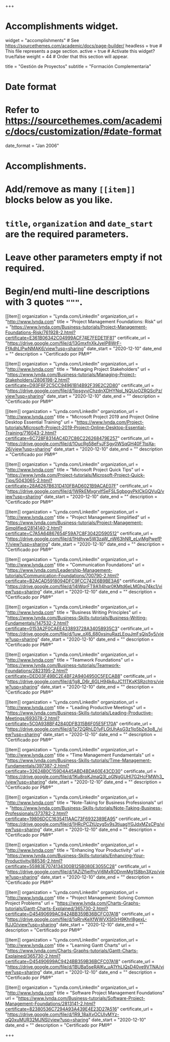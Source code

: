 +++
# Accomplishments widget.
widget = "accomplishments"  # See https://sourcethemes.com/academic/docs/page-builder/
headless = true  # This file represents a page section.
active = true  # Activate this widget? true/false
weight = 44  # Order that this section will appear.

title = "Gestión de Proyectos"
subtitle = "Formación Complementaria"

# Date format
#   Refer to https://sourcethemes.com/academic/docs/customization/#date-format
date_format = "Jan 2006"

# Accomplishments.
#   Add/remove as many `[[item]]` blocks below as you like.
#   `title`, `organization` and `date_start` are the required parameters.
#   Leave other parameters empty if not required.
#   Begin/end multi-line descriptions with 3 quotes `"""`.

[[item]]
  organization = "Lynda.com/LinkedIn"
  organization_url = "http://www.lynda.com"
  title = "Project Management Foundations: Risk"
  url = "https://www.lynda.com/Business-tutorials/Project-Management-Foundations-Risk/761928-2.html?certificate=E361B06342C04999ACF74E7FEDE11F81"
  certificate_url = "https://drive.google.com/file/d/13GmxfnXkJyeIP8WrF-FfAdhLlPwNMAK6/view?usp=sharing"
  date_start = "2020-12-10"
  date_end = ""
  description = "Certificado por PMI®"
  
[[item]]
  organization = "Lynda.com/LinkedIn"
  organization_url = "http://www.lynda.com"
  title = "Managing Project Stakeholders"
  url = "https://www.lynda.com/Business-tutorials/Managing-Project-Stakeholders/2806198-2.html?certificate=D93F6F2C5CC94961B14B92F39E2C2D80"
  certificate_url = "https://drive.google.com/file/d/1jpsgvvjChzdnXDHYNqI_NQUoOZRQScPz/view?usp=sharing"
  date_start = "2020-12-10"
  date_end = ""
  description = "Certificado por PMI®"
  
[[item]]
  organization = "Lynda.com/LinkedIn"
  organization_url = "http://www.lynda.com"
  title = "Microsoft Project 2019 and Project Online Desktop Essential Training"
  url = "https://www.lynda.com/Project-tutorials/Microsoft-Project-2019-Project-Online-Desktop-Essential-Training/716043-2.html?certificate=6C728F8314AC4D7C86C226268479E257"
  certificate_url = "https://drive.google.com/file/d/1OucRg58eFvJFSgy0WSqGH40FTtqXa-26/view?usp=sharing"
  date_start = "2020-12-10"
  date_end = ""
  description = "Certificado por PMI®"
  
[[item]]
  organization = "Lynda.com/LinkedIn"
  organization_url = "http://www.lynda.com"
  title = "Microsoft Project Quick Tips"
  url = "https://www.lynda.com/Project-tutorials/Microsoft-Project-Quick-Tips/5043065-2.html?certificate=28A6267B631D410FBAD6021B9ACAE07F"
  certificate_url = "https://drive.google.com/file/d/1WRkEMxgrvIfSeFSLSgbpgvPkICkGQVuQ/view?usp=sharing"
  date_start = "2020-12-10"
  date_end = ""
  description = "Certificado por PMI®"
  
[[item]]
  organization = "Lynda.com/LinkedIn"
  organization_url = "http://www.lynda.com"
  title = "Project Management Simplified"
  url = "https://www.lynda.com/Business-tutorials/Project-Management-Simplified/2814140-2.html?certificate=C7A5A64867654F59A7C8F3042D590512"
  certificate_url = "https://drive.google.com/file/d/1Hdhyw5W3zaW_nW63hNR_eLyiMgPwefPY/view?usp=sharing"
  date_start = "2020-12-10"
  date_end = ""
  description = "Certificado por PMI®"
  
[[item]]
  organization = "Lynda.com/LinkedIn"
  organization_url = "http://www.lynda.com"
  title = "Communication Foundations"
  url = "https://www.lynda.com/Leadership-Management-tutorials/Communication-Foundations/700790-2.html?certificate=B2ACAD5918094DFC9FCC742E6B9BE3A6"
  certificate_url = "https://drive.google.com/file/d/14IWqrFT9A1l4hqr0KMtd6eLMGhg74kc1/view?usp=sharing"
  date_start = "2020-12-10"
  date_end = ""
  description = "Certificado por PMI®"
  
[[item]]
  organization = "Lynda.com/LinkedIn"
  organization_url = "http://www.lynda.com"
  title = "Business Writing Principles"
  url = "https://www.lynda.com/Business-Skills-tutorials/Business-Writing-Fundamentals/147532-2.html?certificate=0153A2F0CAEE433893728A34058935C3"
  certificate_url = "https://drive.google.com/file/d/1uw_oX6_680xsinuRazLEouJmFsQjs5y5/view?usp=sharing"
  date_start = "2020-12-10"
  date_end = ""
  description = "Certificado por PMI®"
  
[[item]]
  organization = "Lynda.com/LinkedIn"
  organization_url = "http://www.lynda.com"
  title = "Teamwork Foundations"
  url = "https://www.lynda.com/Business-tutorials/Teamwork-Foundations/2823195-2.html?certificate=DED03F49BC2E4BF2A9404950C5FECAB8"
  certificate_url = "https://drive.google.com/file/d/1g8_D6r_6GLH94k4uJC11TKxKSRzchtrs/view?usp=sharing"
  date_start = "2020-12-10"
  date_end = ""
  description = "Certificado por PMI®"
  
[[item]]
  organization = "Lynda.com/LinkedIn"
  organization_url = "http://www.lynda.com"
  title = "Leading Productive Meetings"
  url = "https://www.lynda.com/Business-Skills-tutorials/Leading-Productive-Meetings/693078-2.html?certificate=5C0A938BF42840DFB315B6F05E5F170A"
  certificate_url = "https://drive.google.com/file/d/1z72QRhLD1yFLGtUhAsG3z1Io5bZe3o8_/view?usp=sharing"
  date_start = "2020-12-10"
  date_end = ""
  description = "Certificado por PMI®"
  
[[item]]
  organization = "Lynda.com/LinkedIn"
  organization_url = "http://www.lynda.com"
  title = "Time Management Fundamentals"
  url = "https://www.lynda.com/Business-Skills-tutorials/Time-Management-Fundamentals/397387-2.html?certificate=32624B0C159D4A45ABD4BDA60E43CD30"
  certificate_url = "https://drive.google.com/file/d/1Ku8rpKJmaQ3l_oGNgGUHl7G2HcFMWh3_/view?usp=sharing"
  date_start = "2020-12-10"
  date_end = ""
  description = "Certificado por PMI®"
  
[[item]]
  organization = "Lynda.com/LinkedIn"
  organization_url = "http://www.lynda.com"
  title = "Note-Taking for Business Professionals"
  url = "https://www.lynda.com/Business-Skills-tutorials/Note-Taking-Business-Professionals/373782-2.html?certificate=19806DCC1635411AAC73F6932389EA95"
  certificate_url = "https://drive.google.com/file/d/1HRcPCZtUzyg5v9s3tiuagYGJdxMZsCPg/view?usp=sharing"
  date_start = "2020-12-10"
  date_end = ""
  description = "Certificado por PMI®"
  
[[item]]
  organization = "Lynda.com/LinkedIn"
  organization_url = "http://www.lynda.com"
  title = "Enhancing Your Productivity"
  url = "https://www.lynda.com/Business-Skills-tutorials/Enhancing-Your-Productivity/88536-2.html?certificate=55983E7074134300B125B080E3055C28"
  certificate_url = "https://drive.google.com/file/d/1AZjZfieifhyVi6MxRODnmMg1S8bn3Xzp/view?usp=sharing"
  date_start = "2020-12-10"
  date_end = ""
  description = "Certificado por PMI®"
  
[[item]]
  organization = "Lynda.com/LinkedIn"
  organization_url = "http://www.lynda.com"
  title = "Project Management: Solving Common Project Problems"
  url = "https://www.lynda.com/Charts-Graphs-tutorials/Gantt-Charts-Explained/365730-2.html?certificate=D45490699AC9424BB359B36BCFC07A18"
  certificate_url = "https://drive.google.com/file/d/1qRrvKeXfWWVXSt0rH9Khrl8gexL-RJJO/view?usp=sharing"
  date_start = "2020-12-10"
  date_end = ""
  description = "Certificado por PMI®"
  
[[item]]
  organization = "Lynda.com/LinkedIn"
  organization_url = "http://www.lynda.com"
  title = "Learning Gantt Charts"
  url = "https://www.lynda.com/Charts-Graphs-tutorials/Gantt-Charts-Explained/365730-2.html?certificate=D45490699AC9424BB359B36BCFC07A18"
  certificate_url = "https://drive.google.com/file/d/1BUBa5seRAlKv_uA1YhLlQsD40ve9VTNA/view?usp=sharing"
  date_start = "2020-12-10"
  date_end = ""
  description = "Certificado por PMI®"
  
[[item]]
  organization = "Lynda.com/LinkedIn"
  organization_url = "http://www.lynda.com"
  title = "Software Project Management Foundations"
  url = "https://www.lynda.com/Business-tutorials/Software-Project-Management-Foundations/2813141-2.html?certificate=82380536C7294A93A439E4E23D27A516"
  certificate_url = "https://drive.google.com/file/d/1R9_18aXvOCUIvMYz-qQ0xuMUR32MJNSl/view?usp=sharing"
  date_start = "2020-12-10"
  date_end = ""
  description = "Certificado por PMI®"
  
+++
